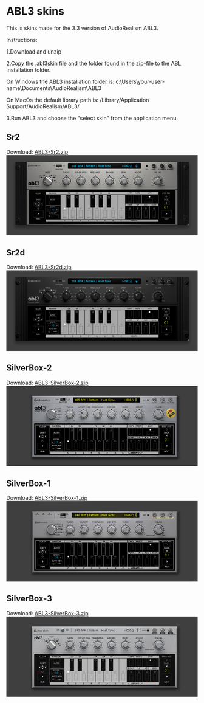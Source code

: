 # ABL3 skins 

This is skins made for the 3.3 version of AudioRealism ABL3.

Instructions:

1.Download and unzip

2.Copy the .abl3skin file and the folder found in the zip-file to the ABL installation folder.

On Windows the ABL3 installation folder is:
c:\Users\your-user-name\Documents\AudioRealism\ABL3

On MacOs the default library path is:
/Library/Application Support/AudioRealism/ABL3/

3.Run ABL3 and choose the "select skin" from the application menu.


## Sr2
Download: [ABL3-Sr2.zip](ABL3-Sr2.zip)
![preview](abl3-sr2-preview.jpg)

## Sr2d
Download: [ABL3-Sr2d.zip](ABL3-Sr2d.zip)
![preview](abl3-sr2d-preview.jpg)

## SilverBox-2
Download: [ABL3-SilverBox-2.zip](ABL3-SilverBox-2.zip)
![preview](abl3-silverbox-2-preview.jpg)

## SilverBox-1
Download: [ABL3-SilverBox-1.zip](ABL3-SilverBox-1.zip)
![preview](abl3-silverbox-1-preview.jpg)

## SilverBox-3
Download: [ABL3-SilverBox-3.zip](ABL3-SilverBox-3.zip)
![preview](abl3-silverbox-3-preview.jpg)
